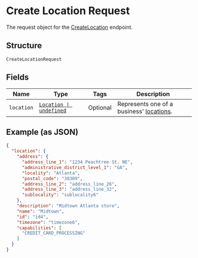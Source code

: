 <!-- Optimized: 2025-10-06 -->
<!-- RPM: 1.6.2.1.1.6.2.1_create-location-request_20251006 -->
<!-- Session: E2E RPM DNA Application -->
<!-- AOM: RND (Reggie & Dro) -->
<!-- COI: TECHNOLOGY -->
<!-- RPM: HIGH -->
<!-- ACTION: BUILD -->

# Create Location Request

The request object for the [CreateLocation](../../doc/api/locations.md#create-location) endpoint.

## Structure

`CreateLocationRequest`

## Fields

| Name | Type | Tags | Description |
|  --- | --- | --- | --- |
| `location` | [`Location \| undefined`](../../doc/models/location.md) | Optional | Represents one of a business' [locations](https://developer.squareup.com/docs/locations-api). |

## Example (as JSON)

```json
{
  "location": {
    "address": {
      "address_line_1": "1234 Peachtree St. NE",
      "administrative_district_level_1": "GA",
      "locality": "Atlanta",
      "postal_code": "30309",
      "address_line_2": "address_line_26",
      "address_line_3": "address_line_32",
      "sublocality": "sublocality6"
    },
    "description": "Midtown Atlanta store",
    "name": "Midtown",
    "id": "id4",
    "timezone": "timezone6",
    "capabilities": [
      "CREDIT_CARD_PROCESSING"
    ]
  }
}
```

